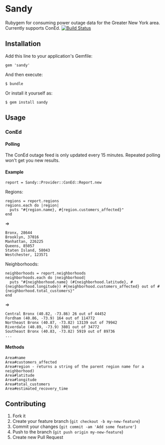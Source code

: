 # Sandy

Rubygem for consuming power outage data for the Greater New York area. Currently supports ConEd.
[![Build Status](https://secure.travis-ci.org/ckundo/sandy.png)](https://travis-ci.org/ckundo/sandy)

## Installation

Add this line to your application's Gemfile:

    gem 'sandy'

And then execute:

    $ bundle

Or install it yourself as:

    $ gem install sandy


## Usage

### ConEd

#### Polling

The ConEd outage feed is only updated every 15 minutes. Repeated polling won't get you new results.

#### Example

    report = Sandy::Provider::ConEd::Report.new

Regions:

    regions = report.regions
    regions.each do |region|
      puts "#{region.name}, #{region.customers_affected}"
    end

=> 

    Bronx, 28644
    Brooklyn, 37016
    Manhattan, 226225
    Queens, 85057
    Staten Island, 58043
    Westchester, 123571

Neighborhoods:

    neighborhoods = report.neighborhoods
    neighborhoods.each do |neighborhood|
      puts "#{neighborhood.name} (#{neighborhood.latitude}, #{neighborhood.longitude}) #{neighborhood.customers_affected} out of #{neighborhood.total_customers}"
    end

=> 

    Central Bronx (40.82, -73.86) 26 out of 44452
    Fordham (40.86, -73.9) 164 out of 114772
    Northeast Bronx (40.87, -73.82) 13139 out of 79942
    Riverdale (40.89, -73.9) 3801 out of 34772
    Southeast Bronx (40.83, -73.82) 5919 out of 89736
    ...

#### Methods

    Area#name
    Area#customers_affected
    Area#region - returns a string of the parent region name for a neighborhood)
    Area#latitude
    Area#longitude
    Area#total_customers
    Area#estimated_recovery_time

## Contributing

1. Fork it
2. Create your feature branch (`git checkout -b my-new-feature`)
3. Commit your changes (`git commit -am 'Add some feature'`)
4. Push to the branch (`git push origin my-new-feature`)
5. Create new Pull Request
